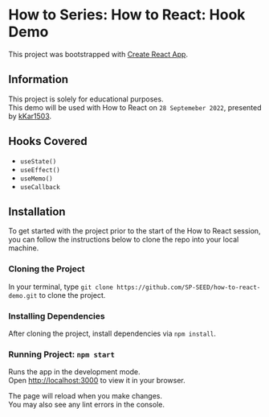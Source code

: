 # How to Series: How to React: Hook Demo

This project was bootstrapped with [Create React App](https://github.com/facebook/create-react-app).

## Information

This project is solely for educational purposes.\
This demo will be used with How to React on `28 Septemeber 2022`, presented by [kKar1503](https://github.com/kKar1503).

## Hooks Covered 
- `useState()`
- `useEffect()`
- `useMemo()` 
- `useCallback`

## Installation

To get started with the project prior to the start of the How to React session, you can follow the instructions below to clone the repo into your local machine.

### Cloning the Project

In your terminal, type `git clone https://github.com/SP-SEED/how-to-react-demo.git` to clone the project.

### Installing Dependencies

After cloning the project, install dependencies via `npm install`.

### Running Project: `npm start`

Runs the app in the development mode.\
Open [http://localhost:3000](http://localhost:3000) to view it in your browser.

The page will reload when you make changes.\
You may also see any lint errors in the console.
